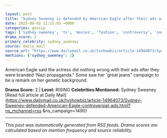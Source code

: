 ```yaml
---

layout: post
title: "Sydney Sweeney is defended by American Eagle after their ads are called Nazi propaganda by woke mob"
date: 2025-08-02 11:15:03 +0000
categories: gossip
tags: ['sydney-sweeney', 'tv', 'movies', 'fashion', 'controversy', 'source-daily_mail', 'drama-rising']
drama_score: 2
primary_celebrity: sydney_sweeney
source: daily_mail
source_url: "https://www.dailymail.co.uk/tvshowbiz/article-14964073/Sydney-Sweeney-defended-American-Eagle-controversial-ads.html?ns_mchannel=rss&1490&campaign=1490"
mentions: {'sydney_sweeney': 2}
---
```


American Eagle said the actress did nothing wrong with their ads after they were branded 'Nazi propaganda." Some saw her 'great jeans" campaign to be a remark on her genetic background.

**Drama Score:** 2 | **Level:** RISING **Celebrities Mentioned:** Sydney Sweeney [Read full article at Daily Mail](https://www.dailymail.co.uk/tvshowbiz/article-14964073/Sydney-Sweeney-defended-American-Eagle-controversial-ads.html?ns_mchannel=rss &ns_campaign=1490)

---

*This post was automatically generated from RSS feeds. Drama scores are calculated based on mention frequency and source reliability.*
